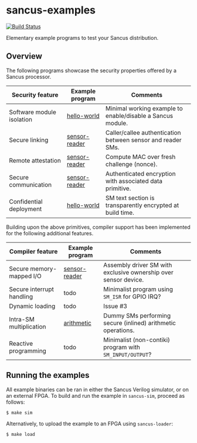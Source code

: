 # sancus-examples
[![Build Status](https://travis-ci.org/sancus-tee/sancus-examples.svg?branch=master)](https://travis-ci.org/sancus-tee/sancus-examples)

Elementary example programs to test your Sancus distribution.

## Overview

The following programs showcase the security properties offered by a Sancus processor.

| Security feature          | Example program                | Comments                                                        |
|-------------------------- |--------------------------------|-----------------------------------------------------------------|
| Software module isolation | [hello-world](hello-world)     | Minimal working example to enable/disable a Sancus module.      |
| Secure linking            | [sensor-reader](sensor-reader) | Caller/callee authentication between sensor and reader SMs.     |
| Remote attestation        | [sensor-reader](sensor-reader) | Compute MAC over fresh challenge (nonce).                       |
| Secure communication      | [sensor-reader](sensor-reader) | Authenticated encryption with associated data primitive.        |
| Confidential deployment   | [hello-world](hello-world)     | SM text section is transparently encrypted at build time.       |

Building upon the above primitives, compiler support has been implemented for the following additional features.

| Compiler feature          | Example program                | Comments                                                        |
|-------------------------- |--------------------------------|-----------------------------------------------------------------|
| Secure memory-mapped I/O  | [sensor-reader](sensor-reader) | Assembly driver SM with exclusive ownership over sensor device. |
| Secure interrupt handling | todo                           | Minimalist program using `SM_ISR` for GPIO IRQ?                 |
| Dynamic loading           | todo                           | Issue #3                                                        |
| Intra-SM multiplication   | [arithmetic](arithmetic)       | Dummy SMs performing secure (inlined) arithmetic operations.    |
| Reactive programming      | todo                           | Minimalist (non-contiki) program with `SM_INPUT/OUTPUT`?        |


## Running the examples

All example binaries can be ran in either the Sancus Verilog simulator, or on an external FPGA. To build and run the example in `sancus-sim`, proceed as follows:

```bash
$ make sim
```

Alternatively, to upload the example to an FPGA using `sancus-loader`:

```bash
$ make load
```
